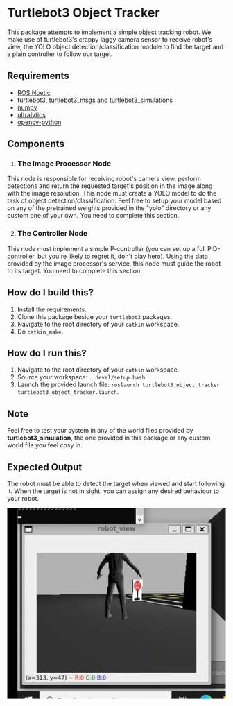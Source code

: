 # Turtlebot3 Object Tracker

This package attempts to implement a simple object tracking robot. We make use of turtlebot3's crappy laggy camera sensor to receive robot's view, the YOLO object detection/classification module to find the target and a plain controller to follow our target.

## Requirements
- [ROS Noetic](http://wiki.ros.org/noetic)
- [turtlebot3](https://github.com/ROBOTIS-GIT/turtlebot3), [turtlebot3_msgs](https://github.com/ROBOTIS-GIT/turtlebot3_msgs) and [turtlebot3_simulations](https://github.com/ROBOTIS-GIT/turtlebot3_simulations)
- [numpy](https://numpy.org/)
- [ultralytics](https://docs.ultralytics.com/)
- [opencv-python](https://opencv.org/)

## Components
1. ### The Image Processor Node
This node is responsible for receiving robot's camera view, perform detections and return the requested target's position in the image along with the image resolution.
This node must create a YOLO model to do the task of object detection/classification. Feel free to setup your model based on any of the pretrained weights provided in the "yolo" directory or any custom one of your own.
You need to complete this section.

2. ### The Controller Node
This node must implement a simple P-controller (you can set up a full PID-controller, but you're likely to regret it, don't play hero). Using the data provided by the image processor's service, this node must guide the robot to its target.
You need to complete this section.

## How do I build this?
1. Install the requirements.
2. Clone this package beside your `turtlebot3` packages.
3. Navigate to the root directory of your `catkin` workspace.
4. Do `catkin_make`.

## How do I run this?
1. Navigate to the root directory of your `catkin` workspace.
2. Source your workspace: ```. devel/setup.bash```.
3. Launch the provided launch file: ```roslaunch turtlebot3_object_tracker turtlebot3_object_tracker.launch```.

## Note
Feel free to test your system in any of the world files provided by **turtlebot3_simulation**, the one provided in this package or any custom world file you feel cosy in.

## Expected Output
The robot must be able to detect the target when viewed and start following it. When the target is not in sight, you can assign any desired behaviour to your robot.

<div style="text-alignt:center"><img src="./assets/ezgif-1-80f7319f72.gif" alt="Robot View"/></div>